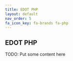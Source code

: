 ```yaml
---
title: EDOT PHP
layout: default
nav_order: 5
fa_icon_key: fa-brands fa-php
---
```


## EDOT PHP

TODO: Put some content here